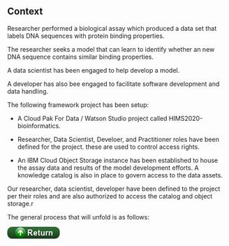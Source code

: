 ## Context

Researcher performed a biological assay which produced a data set that labels DNA sequences with protein binding properties.

The researcher seeks a model that can learn to identify whether an new  DNA sequence contains similar binding properties.

A data scientist has been engaged to help develop a model.

A developer has also bee engaged to facilitate software development and data handling.

The following framework project has been setup:

 - A Cloud Pak For Data / Watson Studio project called HIMS2020-bioinformatics.

 - Researcher, Data Scientist, Develoer, and  Practitioner roles have been defined for the project. these are used to control access rights.

 -  An IBM Cloud Object Storage instance has been established to house the assay data and results of 
    the model development efforts. A knowledge catalog is also in place to govern access to the data assets.

Our researcher, data scientist, developer have been defined to the project per their roles and are also authorized to access 
the catalog and object storage.r

The general process that will unfold is as follows:


[![return](../buttons/return.png)](../README.md#Context)
